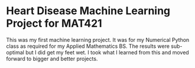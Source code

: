 # Heart Disease Machine Learning Project for MAT421

This was my first machine learning project.  It was for my Numerical Python class as required for my Applied Mathematics BS.  The results were sub-optimal but I did get my feet wet. I took what I learned from this and moved forward to bigger and better projects.

